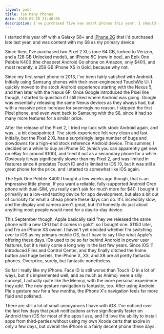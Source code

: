 ```yaml
---
layout: post
title: Too Many Phones
date: 2018-09-25 21:40:00
description: I've purchased five new smart phones this year. I should really stop.
---
```


I started this year off with a Galaxy S8+ and [iPhone 2G](/2017/12/01/my-first-iphone/) that I'd purchased late last year, and was content with my S8 as my primary device.

Since then, I've purchased two Pixel 2 XLs (one 64 GB, locked to Verizon, and a 128 GB Unlocked model), an iPhone 5C (new in box), an Epik One Pebble K400 (the cheapest Android Go phone on Amazon, only $40!), and most recently, a 256 GB iPhone XS in Gold, because why not.

Since my first smart phone in 2013, I've been fairly satisfied with Android. Initially using Samsung phones with their over-engineered TouchWiz UI, I quickly moved to the stock Android experience starting with the Nexus 5, and then later with the Nexus 6P. Once Google introduced the Pixel line though, I started to question if I still liked where Android was going. Google was essentially releasing the same Nexus devices as they always had, but with a massive price increase for seemingly no reason. I skipped the first Pixel phone, and even went back to Samsung with the S8, since it had so many more features for a similar price.

After the release of the Pixel 2, I tried my luck with stock Android again, and was... a bit disappointed. The stock experience felt very clean and fast initially, but the Pixel 2 XL has a surprisingly large number of bugs and slowdowns for a high-end stock reference Android device. This summer, I decided on a whim to buy an iPhone 5C (which you can apparently get new on eBay for around $100), and tried it out as a secondary phone for a while. Obviously it was significantly slower than my Pixel 2, and was limited in features since it predates Touch ID and is limited to iOS 10, but it was still a great phone for the price, and I started to somewhat like iOS again.

The Epik One Pebble K400 I bought a few weeks ago though, that is an impressive little phone. If you want a reliable, fully-supported Android Oreo phone with dual-SIM, you really can't ask for much more for $40. I bought it primarily as a low-end testing device for app development, but also a bit out of curiosity for what a cheap phone these days can do. It's incredibly slow, and the display and camera aren't great, but it'd honestly do just about anything most people would need for a day-to-day device.

This September though, Apple basically said "hey we released the same phone with a new CPU but it comes in gold", so I bought one. $1150 later, and I'm an iPhone XS owner. I haven't yet decided whether I'm switching over to iOS as my primary mobile OS, but I have to say I like what Apple's offering these days. iOs used to be so far behind Android in power user features, but it's really come a long way in the last few years. Since iOS 11 introduced Files and Control Center, and they finally ditched the home button and huge bezels, the iPhone X, XS, and XR are all pretty fantastic phones. Overprice, surely, but fantastic nonetheless.

So far I really like my iPhone. Face ID is still worse than Touch ID in a lot of ways, but it's implemented well, and as much as Animoji were a silly concept, I actually quite like the Memoji, with the more personal experience they add. The new gesture navigation is fantastic, too. After using Android Pie's gesture nav for a few months, the iPhone X's navigation feels far more fluid and polished.

There are still a lot of small annoyances I have with iOS. I've noticed over the last few days that push notifications arrive significantly faster on Android than iOS for most of the apps I use, and I'd love the ability to install apps from third-parties without using my own Xcode certs that expire in only a few days, but overall the iPhone is a fairly decent phone these days.
